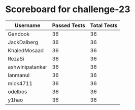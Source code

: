 # Scoreboard for challenge-23
| Username   | Passed Tests | Total Tests |
|------------|--------------|-------------|
| Gandook | 36 | 36 |
| JackDalberg | 36 | 36 |
| KhaledMosaad | 36 | 36 |
| RezaSi | 36 | 36 |
| ashwinipatankar | 36 | 36 |
| lanmanul | 36 | 36 |
| mick4711 | 36 | 36 |
| odelbos | 36 | 36 |
| y1hao | 36 | 36 |
